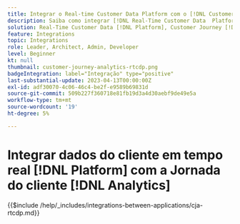 ```yaml
---
title: Integrar o Real-time Customer Data Platform com o [!DNL Customer Journey Analytics]
description: Saiba como integrar [!DNL Real-Time Customer Data  Platform] com [!DNL Customer Journey Analytics].
solution: Real-Time Customer Data [!DNL Platform], Customer Journey [!DNL Analytics]
feature: Integrations
topic: Integrations
role: Leader, Architect, Admin, Developer
level: Beginner
kt: null
thumbnail: customer-journey-analytics-rtcdp.png
badgeIntegration: label="Integração" type="positive"
last-substantial-update: 2023-04-13T00:00:00Z
exl-id: adf30070-4c06-46c4-be2f-e9589b69831d
source-git-commit: 509b227f360718e81fb19d3a4d30aebf9de49e5a
workflow-type: tm+mt
source-wordcount: '19'
ht-degree: 5%

---
```


# Integrar dados do cliente em tempo real [!DNL Platform] com a Jornada do cliente [!DNL Analytics]

{{$include /help/_includes/integrations-between-applications/cja-rtcdp.md}}
